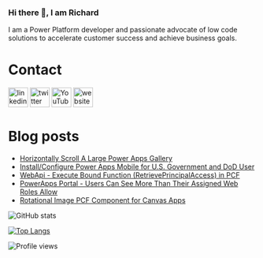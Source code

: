 ### Hi there 👋, I am Richard
I am a Power Platform developer and passionate advocate of low code solutions to accelerate customer success and achieve business goals.

# Contact
[<img src='https://img.shields.io/badge/linkedin-%230077B5.svg?&style=for-the-badge&logo=linkedin&logoColor=white' alt='linkedin' height='40'>](https://www.linkedin.com/in/rickawilson/)  [<img src='https://img.shields.io/badge/twitter-%231DA1F2.svg?&style=for-the-badge&logo=twitter&logoColor=white' alt='twitter' height='40'>](https://twitter.com/PowerAppsRAW)  [<img src='https://img.shields.io/badge/youtube-%23FF0000.svg?&style=for-the-badge&logo=youtube&logoColor=white"' alt='YouTube' height='40'>](https://www.youtube.com/channel/UCdI64e7AJNaLF-b9uCGXLSQ)  [<img src='https://img.shields.io/badge/rss-%23FFA500.svg?&style=for-the-badge&logo=rss&logoColor=white' alt='website' height='40'>](http://feeds.feedburner.com/richardawilson/MqOq)

# Blog posts
<!-- BLOG-POST-LIST:START -->
- [Horizontally Scroll A Large Power Apps Gallery](http://feedproxy.google.com/~r/richardawilson/MqOq/~3/gByZSxGSM3c/horizontally-scroll-large-power-apps.html)
- [Install/Configure Power Apps Mobile for U.S. Government and DoD User](http://feedproxy.google.com/~r/richardawilson/MqOq/~3/Sbl157ScIOY/installconfigure-power-apps-mobile-for.html)
- [WebApi - Execute Bound Function (RetrievePrincipalAccess) in PCF](http://feedproxy.google.com/~r/richardawilson/MqOq/~3/hCVY__-LTb0/webapi-execute-bound-function.html)
- [PowerApps Portal - Users Can See More Than Their Assigned Web Roles Allow](http://feedproxy.google.com/~r/richardawilson/MqOq/~3/wna2G--TcFQ/powerapps-portal-users-can-see-more.html)
- [Rotational Image PCF Component for Canvas Apps](http://feedproxy.google.com/~r/richardawilson/MqOq/~3/7_Y0RfXAExc/rotational-image-pcf-component-for.html)
<!-- BLOG-POST-LIST:END -->

![GitHub stats](https://github-readme-stats.vercel.app/api?username=rwilson504&show_icons=true)  

[![Top Langs](https://github-readme-stats.vercel.app/api/top-langs/?username=rwilson504)](https://github.com/anuraghazra/github-readme-stats)

![Profile views](https://gpvc.arturio.dev/rwilson504)
<!--
**rwilson504/rwilson504** is a ✨ _special_ ✨ repository because its `README.md` (this file) appears on your GitHub profile.

Here are some ideas to get you started:

- 🔭 I’m currently working on ...
- 🌱 I’m currently learning ...
- 👯 I’m looking to collaborate on ...
- 🤔 I’m looking for help with ...
- 💬 Ask me about ...
- 📫 How to reach me: ...
- 😄 Pronouns: ...
- ⚡ Fun fact: ...
-->
